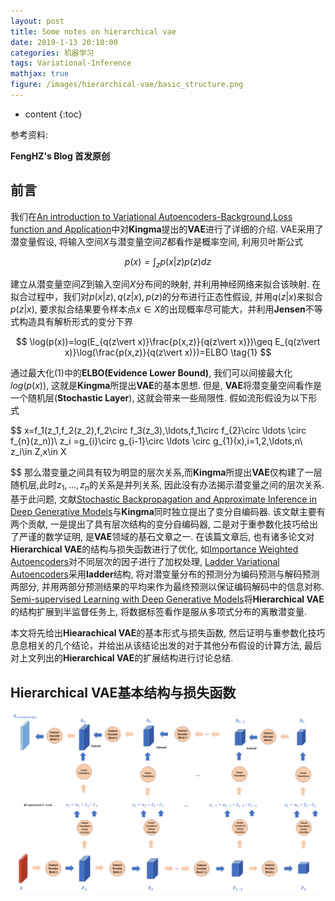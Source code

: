 ```yaml
---
layout: post
title: Some notes on hierarchical vae
date: 2019-1-13 20:10:00
categories: 机器学习
tags: Variational-Inference
mathjax: true
figure: /images/hierarchical-vae/basic_structure.png
---
```


* content
{:toc}

参考资料:


**FengHZ's Blog 首发原创**

## 前言

我们在[An introduction to Variational Autoencoders-Background,Loss function and Application](https://fenghz.github.io/Variational-AutoEncoder/)中对**Kingma**提出的**VAE**进行了详细的介绍. VAE采用了潜变量假设, 将输入空间$X$与潜变量空间$Z$都看作是概率空间, 利用贝叶斯公式

$$
p(x)=\int_{z}p(x\vert z)p(z)dz
$$

建立从潜变量空间$Z$到输入空间$X$分布间的映射, 并利用神经网络来拟合该映射. 在拟合过程中，我们对$p(x\vert z),q(z\vert x),p(z)$的分布进行正态性假设, 并用$q(z\vert x)$来拟合$p(z\vert x)$, 要求拟合结果要令样本点$x\in X$的出现概率尽可能大，并利用**Jensen**不等式构造具有解析形式的变分下界

$$
\log(p(x))=log(E_{q(z\vert x)}\frac{p(x,z)}{q(z\vert x)})\geq E_{q(z\vert x)}\log(\frac{p(x,z)}{q(z\vert x)})=ELBO \tag{1}
$$








通过最大化$(1)$中的**ELBO(Evidence Lower Bound)**, 我们可以间接最大化$log(p(x))$, 这就是**Kingma**所提出**VAE**的基本思想. 但是, **VAE**将潜变量空间看作是一个随机层(**Stochastic Layer**), 这就会带来一些局限性. 假如流形假设为以下形式

$$
x=f_1(z_1,f_2(z_2),f_2\circ f_3(z_3),\ldots,f_1\circ f_{2}\circ \ldots \circ f_{n}(z_n))\\
z_i =g_{i}\circ g_{i-1}\circ \ldots \circ g_{1}(x),i=1,2,\ldots,n\\
z_i\in Z,x\in X

$$
那么潜变量之间具有较为明显的层次关系,而**Kingma**所提出**VAE**仅构建了一层随机层,此时$z_1,\ldots,z_n$的关系是并列关系, 因此没有办法揭示潜变量之间的层次关系. 基于此问题, 文献[Stochastic Backpropagation and Approximate Inference in Deep Generative Models](https://arxiv.org/abs/1401.4082)与**Kingma**同时独立提出了变分自编码器. 该文献主要有两个贡献, 一是提出了具有层次结构的变分自编码器, 二是对于重参数化技巧给出了严谨的数学证明, 是**VAE**领域的基石文章之一. 在该篇文章后, 也有诸多论文对**Hierarchical VAE**的结构与损失函数进行了优化, 如[Importance Weighted Autoencoders](https://arxiv.org/abs/1509.00519)对不同层次的因子进行了加权处理, [Ladder Variational Autoencoders](https://arxiv.org/abs/1602.02282)采用**ladder**结构, 将对潜变量分布的预测分为编码预测与解码预测两部分, 并用两部分预测结果的平均来作为最终预测以保证编码解码中的信息对称. [Semi-supervised Learning with Deep Generative Models](https://arxiv.org/abs/1406.5298)将**Hierarchical VAE**的结构扩展到半监督任务上, 将数据标签看作是服从多项式分布的离散潜变量. 

本文将先给出**Hiearachical VAE**的基本形式与损失函数, 然后证明与重参数化技巧息息相关的几个结论，并给出从该结论出发的对于其他分布假设的计算方法, 最后对上文列出的**Hierarchical VAE**的扩展结构进行讨论总结.

## Hierarchical VAE基本结构与损失函数

![basic structure](/images/hierarchical-vae/basic_structure.png)
